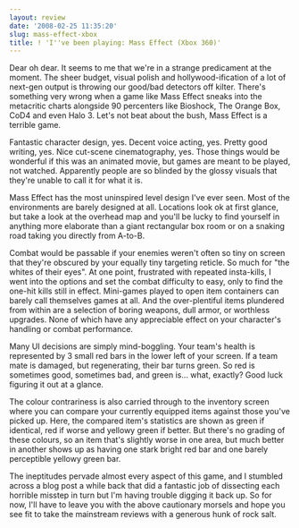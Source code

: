 ```yaml
---
layout: review
date: '2008-02-25 11:35:20'
slug: mass-effect-xbox
title: ! 'I''ve been playing: Mass Effect (Xbox 360)'
---
```


Dear oh dear. It seems to me that we're in a strange predicament at the moment. The sheer budget, visual polish and hollywood-ification of a lot of next-gen output is throwing our good/bad detectors off kilter. There's something very wrong when a game like Mass Effect sneaks into the metacritic charts alongside 90 percenters like  Bioshock, The Orange Box, CoD4 and even Halo 3. Let's not beat about the bush, Mass Effect is a terrible game.

Fantastic character design, yes. Decent voice acting, yes. Pretty good writing, yes. Nice cut-scene cinematography, yes. Those things would be wonderful if this was an animated movie, but games are meant to be played, not watched. Apparently people are so blinded by the glossy visuals that they're unable to call it for what it is.

Mass Effect has the most uninspired level design I've ever seen. Most of the environments are barely designed at all. Locations look ok at first glance, but take a look at the overhead map and you'll be lucky to find yourself in anything more elaborate than a giant rectangular box room or on a snaking road taking you directly from A-to-B.

Combat would be passable if your enemies weren't often so tiny on screen that they're obscured by your equally tiny targeting reticle. So much for "the whites of their eyes". At one point, frustrated with repeated insta-kills, I went into the options and set the combat difficulty to easy, only to find the one-hit kills still in effect. Mini-games played to open item containers can barely call themselves games at all. And the over-plentiful items plundered from within are a selection of boring weapons, dull armor, or worthless upgrades. None of which have any appreciable effect on your character's handling or combat performance.

Many UI decisions are simply mind-boggling. Your team's health is represented by 3 small red bars in the lower left of your screen. If a team mate is damaged, but regenerating, their bar turns green. So red is sometimes good, sometimes bad, and green is... what, exactly? Good luck figuring it out at a glance.

The colour contrariness is also carried through to the inventory screen where you can compare your currently equipped items against those you've picked up. Here, the compared item's statistics are shown as green if identical, red if worse and yellowy green if better. But there's no grading of these colours, so an item that's slightly worse in one area, but much better in another shows up as having one stark bright red bar and one barely perceptible yellowy green bar.

The ineptitudes pervade almost every aspect of this game, and I  stumbled across a blog post a while back that did a fantastic job of dissecting each horrible misstep in turn but I'm having trouble digging it back up. So for now, I'll have to leave you with the above cautionary morsels and hope you see fit to take the mainstream reviews with a generous hunk of rock salt.